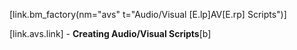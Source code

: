 [link.bm_factory(nm="avs" t="Audio/Visual [E.lp]AV[E.rp] Scripts")]

[link.avs.link] - **Creating Audio/Visual Scripts**[b]
